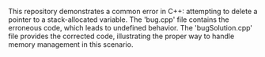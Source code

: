 This repository demonstrates a common error in C++: attempting to delete a pointer to a stack-allocated variable. The 'bug.cpp' file contains the erroneous code, which leads to undefined behavior.  The 'bugSolution.cpp' file provides the corrected code, illustrating the proper way to handle memory management in this scenario.